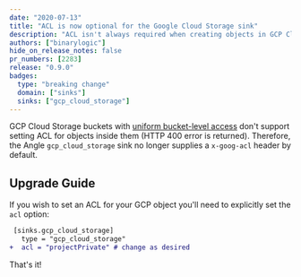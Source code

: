 ```yaml
---
date: "2020-07-13"
title: "ACL is now optional for the Google Cloud Storage sink"
description: "ACL isn't always required when creating objects in GCP Cloud Storage"
authors: ["binarylogic"]
hide_on_release_notes: false
pr_numbers: [2283]
release: "0.9.0"
badges:
  type: "breaking change"
  domain: ["sinks"]
  sinks: ["gcp_cloud_storage"]
---
```


GCP Cloud Storage buckets with [uniform bucket-level access](https://cloud.google.com/storage/docs/uniform-bucket-level-access)
don't support setting ACL for objects inside them (HTTP 400 error is returned).
Therefore, the Angle `gcp_cloud_storage` sink no longer supplies a
`x-goog-acl` header by default.

## Upgrade Guide

If you wish to set an ACL for your GCP object you'll need to explicitly set
the `acl` option:

```diff title="angle.toml"
 [sinks.gcp_cloud_storage]
   type = "gcp_cloud_storage"
+  acl = "projectPrivate" # change as desired
```

That's it!
